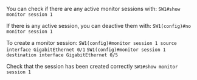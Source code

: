 You can check if there are any active monitor sessions with:
`SW1#show monitor session 1`

If there is any active session, you can deactive them with:
`SW1(config)#no monitor session 1`

To create a monitor session:
`SW1(config)#monitor session 1 source interface GigabitEthernet 0/1`
`SW1(config)#monitor session 1 destination interface GigabitEthernet 0/5`

Check that the session has been created correctly
`SW1#show monitor session 1`
